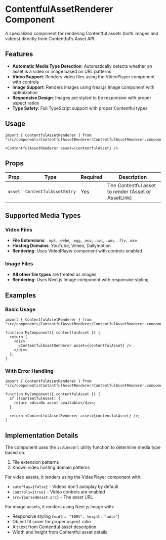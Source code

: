# ContentfulAssetRenderer Component

A specialized component for rendering Contentful assets (both images and videos) directly from Contentful's Asset API.

## Features

- **Automatic Media Type Detection**: Automatically detects whether an asset is a video or image based on URL patterns
- **Video Support**: Renders video files using the VideoPlayer component with controls
- **Image Support**: Renders images using Next.js Image component with optimization
- **Responsive Design**: Images are styled to be responsive with proper aspect ratios
- **Type Safety**: Full TypeScript support with proper Contentful types

## Usage

```tsx
import { ContentfulAssetRenderer } from "src/components/ContentfulAssetRenderer/ContentfulAssetRenderer.component";

<ContentfulAssetRenderer asset={contentfulAsset} />
```

## Props

| Prop | Type | Required | Description |
|------|------|----------|-------------|
| `asset` | `ContentfulAssetEntry` | Yes | The Contentful asset to render (Asset or AssetLink) |

## Supported Media Types

### Video Files
- **File Extensions**: `.mp4`, `.webm`, `.ogg`, `.mov`, `.avi`, `.wmv`, `.flv`, `.mkv`
- **Hosting Domains**: YouTube, Vimeo, Dailymotion
- **Rendering**: Uses VideoPlayer component with controls enabled

### Image Files
- **All other file types** are treated as images
- **Rendering**: Uses Next.js Image component with responsive styling

## Examples

### Basic Usage
```tsx
import { ContentfulAssetRenderer } from "src/components/ContentfulAssetRenderer/ContentfulAssetRenderer.component";

function MyComponent({ contentfulAsset }) {
  return (
    <div>
      <ContentfulAssetRenderer asset={contentfulAsset} />
    </div>
  );
}
```

### With Error Handling
```tsx
import { ContentfulAssetRenderer } from "src/components/ContentfulAssetRenderer/ContentfulAssetRenderer.component";

function MyComponent({ contentfulAsset }) {
  if (!contentfulAsset) {
    return <div>No asset available</div>;
  }

  return <ContentfulAssetRenderer asset={contentfulAsset} />;
}
```

## Implementation Details

The component uses the `isVideoUrl` utility function to determine media type based on:
1. File extension patterns
2. Known video hosting domain patterns

For video assets, it renders using the VideoPlayer component with:
- `autoPlay={false}` - Videos don't autoplay by default
- `controls={true}` - Video controls are enabled
- `src={parsedAsset.src}` - The asset URL

For image assets, it renders using Next.js Image with:
- Responsive styling (`width: "100%", height: "auto"`)
- Object fit cover for proper aspect ratio
- Alt text from Contentful asset description
- Width and height from Contentful asset details
